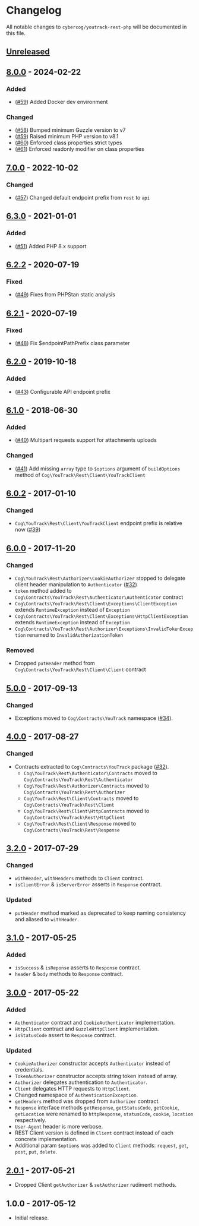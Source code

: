 # Changelog

All notable changes to `cybercog/youtrack-rest-php` will be documented in this file.

## [Unreleased]

## [8.0.0] - 2024-02-22

### Added

- ([#59]) Added Docker dev environment

### Changed

- ([#58]) Bumped minimum Guzzle version to v7
- ([#59]) Raised minimum PHP version to v8.1
- ([#60]) Enforced class properties strict types
- ([#61]) Enforced readonly modifier on class properties

## [7.0.0] - 2022-10-02

### Changed

- ([#57]) Changed default endpoint prefix from `rest` to `api`

## [6.3.0] - 2021-01-01

### Added

- ([#51]) Added PHP 8.x support

## [6.2.2] - 2020-07-19

### Fixed

- ([#49]) Fixes from PHPStan static analysis

## [6.2.1] - 2020-07-19

### Fixed

- ([#48]) Fix $endpointPathPrefix class parameter

## [6.2.0] - 2019-10-18

### Added

- ([#43]) Configurable API endpoint prefix

## [6.1.0] - 2018-06-30

### Added

- ([#40]) Multipart requests support for attachments uploads

### Changed

- ([#41]) Add missing `array` type to `$options` argument of `buildOptions` method of `Cog\YouTrack\Rest\Client\YouTrackClient`

## [6.0.2] - 2017-01-10

### Changed

- `Cog\YouTrack\Rest\Client\YouTrackClient` endpoint prefix is relative now ([#39])

## [6.0.0] - 2017-11-20

### Changed

- `Cog\YouTrack\Rest\Authorizer\CookieAuthorizer` stopped to delegate client header manipulation to `Authenticator` ([#32])
- `token` method added to `Cog\Contracts\YouTrack\Rest\Authenticator\Authenticator` contract
- `Cog\Contracts\YouTrack\Rest\Client\Exceptions\ClientException` extends `RuntimeException` instead of `Exception`
- `Cog\Contracts\YouTrack\Rest\Client\Exceptions\HttpClientException` extends `RuntimeException` instead of `Exception`
- `Cog\Contracts\YouTrack\Rest\Authorizer\Exceptions\InvalidTokenException` renamed to `InvalidAuthorizationToken`

### Removed

- Dropped `putHeader` method from `Cog\Contracts\YouTrack\Rest\Client\Client` contract

## [5.0.0] - 2017-09-13

### Changed

- Exceptions moved to `Cog\Contracts\YouTrack` namespace ([#34]).

## [4.0.0] - 2017-08-27

### Changed

- Contracts extracted to `Cog\Contracts\YouTrack` package ([#32]).
  - `Cog\YouTrack\Rest\Authenticator\Contracts` moved to `Cog\Contracts\YouTrack\Rest\Authenticator`
  - `Cog\YouTrack\Rest\Authorizer\Contracts` moved to `Cog\Contracts\YouTrack\Rest\Authorizer`
  - `Cog\YouTrack\Rest\Client\Contracts` moved to `Cog\Contracts\YouTrack\Rest\Client`
  - `Cog\YouTrack\Rest\Client\HttpContracts` moved to `Cog\Contracts\YouTrack\Rest\HttpClient`
  - `Cog\YouTrack\Rest\Client\Response` moved to `Cog\Contracts\YouTrack\Rest\Response`

## [3.2.0] - 2017-07-29

### Changed

- `withHeader`, `withHeaders` methods to `Client` contract.
- `isClientError` & `isServerError` asserts in `Response` contract.

### Updated

- `putHeader` method marked as deprecated to keep naming consistency and aliased to `withHeader`.

## [3.1.0] - 2017-05-25

### Added

- `isSuccess` & `isReponse` asserts to `Response` contract.
- `header` & `body` methods to `Response` contract.

## [3.0.0] - 2017-05-22

### Added

- `Authenticator` contract and `CookieAuthenticator` implementation.
- `HttpClient` contract and `GuzzleHttpClient` implementation.
- `isStatusCode` assert to `Response` contract.

### Updated

- `CookieAuthorizer` constructor accepts `Authenticator` instead of credentials.
- `TokenAuthorizer` constructor accepts string token instead of array.
- `Authorizer` delegates authentication to `Authenticator`.
- `Client` delegates HTTP requests to `HttpClient`.
- Changed namespace of `AuthenticationException`.
- `getHeaders` method was dropped from `Authorizer` contract.
- `Response` interface methods `getResponse`, `getStatusCode`, `getCookie`, `getLocation` were renamed to `httpResponse`, `statusCode`, `cookie`, `location` respectively.
- `User-Agent` header is more verbose.
- REST Client version is defined in `Client` contract instead of each concrete implementation.
- Additional param `$options` was added to `Client` methods: `request`, `get`, `post`, `put`, `delete`.

## [2.0.1] - 2017-05-21

- Dropped Client `getAuthorizer` & `setAuthorizer` rudiment methods.

## 1.0.0 - 2017-05-12

- Initial release.

[Unreleased]: https://github.com/cybercog/youtrack-rest-php/compare/8.0.0...master
[8.0.0]: https://github.com/cybercog/youtrack-rest-php/compare/7.0.0...8.0.0
[7.0.0]: https://github.com/cybercog/youtrack-rest-php/compare/6.3.0...7.0.0
[6.3.0]: https://github.com/cybercog/youtrack-rest-php/compare/6.2.2...6.3.0
[6.2.2]: https://github.com/cybercog/youtrack-rest-php/compare/6.2.1...6.2.2
[6.2.1]: https://github.com/cybercog/youtrack-rest-php/compare/6.2.0...6.2.1
[6.2.0]: https://github.com/cybercog/youtrack-rest-php/compare/6.1.0...6.2.0
[6.1.0]: https://github.com/cybercog/youtrack-rest-php/compare/6.0.2...6.1.0
[6.0.2]: https://github.com/cybercog/youtrack-rest-php/compare/6.0.1...6.0.2
[6.0.0]: https://github.com/cybercog/youtrack-rest-php/compare/5.0.0...6.0.0
[5.0.0]: https://github.com/cybercog/youtrack-rest-php/compare/4.0.0...5.0.0
[4.0.0]: https://github.com/cybercog/youtrack-rest-php/compare/3.2.0...4.0.0
[3.2.0]: https://github.com/cybercog/youtrack-rest-php/compare/3.1.1...3.2.0
[3.1.0]: https://github.com/cybercog/youtrack-rest-php/compare/3.0.0...3.1.0
[3.0.0]: https://github.com/cybercog/youtrack-rest-php/compare/2.0.1...3.0.0
[2.0.1]: https://github.com/cybercog/youtrack-rest-php/compare/1.0.0...2.0.1

[#61]: https://github.com/cybercog/youtrack-rest-php/pull/61
[#60]: https://github.com/cybercog/youtrack-rest-php/pull/60
[#59]: https://github.com/cybercog/youtrack-rest-php/pull/59
[#58]: https://github.com/cybercog/youtrack-rest-php/pull/58
[#57]: https://github.com/cybercog/youtrack-rest-php/pull/57
[#51]: https://github.com/cybercog/youtrack-rest-php/pull/51
[#49]: https://github.com/cybercog/youtrack-rest-php/pull/49
[#48]: https://github.com/cybercog/youtrack-rest-php/pull/48
[#43]: https://github.com/cybercog/youtrack-rest-php/pull/43
[#41]: https://github.com/cybercog/youtrack-rest-php/pull/41
[#40]: https://github.com/cybercog/youtrack-rest-php/pull/40
[#39]: https://github.com/cybercog/youtrack-rest-php/pull/39
[#34]: https://github.com/cybercog/youtrack-rest-php/pull/34
[#32]: https://github.com/cybercog/youtrack-rest-php/pull/32
